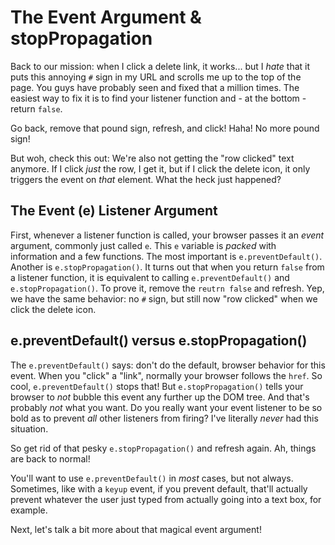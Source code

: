 # The Event Argument & stopPropagation

Back to our mission: when I click a delete link, it works... but I *hate* that it
puts this annoying `#` sign in my URL and scrolls me up to the top of the page. You
guys have probably seen and fixed that a million times. The easiest way to fix it
is to find your listener function and - at the bottom - return `false`.

Go back, remove that pound sign, refresh, and click! Haha! No more pound sign!

But woh, check this out: We're also not getting the "row clicked" text anymore. If
I click *just* the row, I get it, but if I click the delete icon, it only triggers
the event on *that* element. What the heck just happened?

## The Event (e) Listener Argument

First, whenever a listener function is called, your browser passes it an *event*
argument, commonly just called `e`. This `e` variable is *packed* with information
and a few functions. The most important is `e.preventDefault()`. Another is
`e.stopPropagation()`. It turns out that when you return `false` from a listener
function, it is equivalent to calling `e.preventDefault()` and `e.stopPropagation()`.
To prove it, remove the `reutrn false` and refresh. Yep, we have the same behavior:
no `#` sign, but still now "row clicked" when we click the delete icon.

## e.preventDefault() versus e.stopPropagation()

The `e.preventDefault()` says: don't do the default, browser behavior for this event.
When you "click" a "link", normally your browser follows the `href`. So cool,
`e.preventDefault()` stops that! But `e.stopPropagation()` tells your browser to
*not* bubble this event any further up the DOM tree. And that's probably *not* what
you want. Do you really want your event listener to be so bold as to prevent *all*
other listeners from firing? I've literally *never* had this situation.

So get rid of that pesky `e.stopPropagation()` and refresh again. Ah, things are
back to normal!

You'll want to use `e.preventDefault()` in *most* cases, but not always. Sometimes,
like with a `keyup` event, if you prevent default, that'll actually prevent whatever
the user just typed from actually going into a text box, for example.

Next, let's talk a bit more about that magical event argument!
